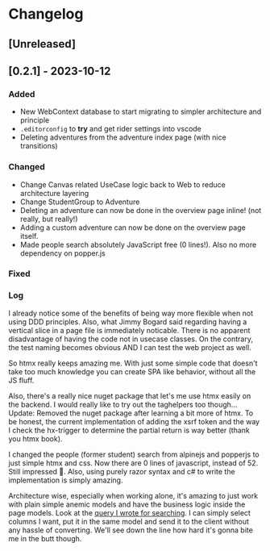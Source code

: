 # Changelog

## [Unreleased]

## [0.2.1] - 2023-10-12

### Added

- New WebContext database to start migrating to simpler architecture and principle
- `.editorconfig` to **try** and get rider settings into vscode
- Deleting adventures from the adventure index page (with nice transitions)

### Changed

- Change Canvas related UseCase logic back to Web to reduce architecture layering
- Change StudentGroup to Adventure
- Deleting an adventure can now be done in the overview page inline! (not really, but really!)
- Adding a custom adventure can now be done on the overview page itself.
- Made people search absolutely JavaScript free (0 lines!). Also no more dependency on popper.js

### Fixed

### Log

I already notice some of the benefits of being way more flexible when not using DDD principles.
Also, what Jimmy Bogard said regarding having a vertical slice in a page file is immediately noticable.
There is no apparent disadvantage of having the code not in usecase classes.
On the contrary, the test naming becomes obvious AND I can test the web project as well.

So htmx really keeps amazing me.
With just some simple code that doesn't take too much knowledge you can create SPA like behavior, without all the JS fluff.

Also, there's a really nice nuget package that let's me use htmx easily on the backend.
I would really like to try out the taghelpers too though...
Update: Removed the nuget package after learning a bit more of htmx.
To be honest, the current implementation of adding the xsrf token and the way I check the hx-trigger to determine the partial return is way better (thank you htmx book).

I changed the people (former student) search from alpinejs and popperjs to just simple htmx and css.
Now there are 0 lines of javascript, instead of 52. Still impressed 🙌.
Also, using purely razor syntax and c# to write the implementation is simply amazing.

Architecture wise, especially when working alone, it's amazing to just work with plain simple anemic models and have the business logic inside the page models. Look at the [query I wrote for searching](./StudentProgress.Web/Pages/People/Parts/Search.cshtml.cs).
I can simply select columns I want, put it in the same model and send it to the client without any hassle of converting.
We'll see down the line how hard it's gonna bite me in the butt though.
